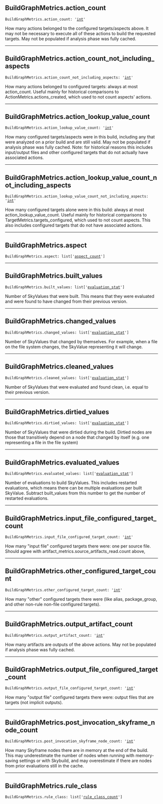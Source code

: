 

## BuildGraphMetrics.action\_count

<pre class="language-python"><code><span class="source python"><span class="meta qualified-name python"><span class="meta generic-name python">BuildGraphMetrics</span><span class="punctuation accessor dot python">.</span><span class="meta generic-name python">action_count</span></span><span class="punctuation separator annotation variable python">:</span> <span class="meta string python"><span class="string quoted single python"><span class="punctuation definition string begin python">&#39;</span></span></span><span class="meta string python"><span class="string quoted single python"><a href="/lib/int">int</a><span class="punctuation definition string end python">&#39;</span></span></span></span></code></pre>

How many actions belonged to the configured targets/aspects above. It may not be necessary to execute all of these actions to build the requested targets. May not be populated if analysis phase was fully cached.

***

## BuildGraphMetrics.action\_count\_not\_including\_aspects

<pre class="language-python"><code><span class="source python"><span class="meta qualified-name python"><span class="meta generic-name python">BuildGraphMetrics</span><span class="punctuation accessor dot python">.</span><span class="meta generic-name python">action_count_not_including_aspects</span></span><span class="punctuation separator annotation variable python">:</span> <span class="meta string python"><span class="string quoted single python"><span class="punctuation definition string begin python">&#39;</span></span></span><span class="meta string python"><span class="string quoted single python"><a href="/lib/int">int</a><span class="punctuation definition string end python">&#39;</span></span></span></span></code></pre>

How many actions belonged to configured targets: always at most action\_count. Useful mainly for historical comparisons to ActionMetrics.actions\_created, which used to not count aspects' actions.

***

## BuildGraphMetrics.action\_lookup\_value\_count

<pre class="language-python"><code><span class="source python"><span class="meta qualified-name python"><span class="meta generic-name python">BuildGraphMetrics</span><span class="punctuation accessor dot python">.</span><span class="meta generic-name python">action_lookup_value_count</span></span><span class="punctuation separator annotation variable python">:</span> <span class="meta string python"><span class="string quoted single python"><span class="punctuation definition string begin python">&#39;</span></span></span><span class="meta string python"><span class="string quoted single python"><a href="/lib/int">int</a><span class="punctuation definition string end python">&#39;</span></span></span></span></code></pre>

How many configured targets/aspects were in this build, including any that were analyzed on a prior build and are still valid. May not be populated if analysis phase was fully cached. Note: for historical reasons this includes input/output files and other configured targets that do not actually have associated actions.

***

## BuildGraphMetrics.action\_lookup\_value\_count\_not\_including\_aspects

<pre class="language-python"><code><span class="source python"><span class="meta qualified-name python"><span class="meta generic-name python">BuildGraphMetrics</span><span class="punctuation accessor dot python">.</span><span class="meta generic-name python">action_lookup_value_count_not_including_aspects</span></span><span class="punctuation separator annotation variable python">:</span> <span class="meta string python"><span class="string quoted single python"><span class="punctuation definition string begin python">&#39;</span></span></span><span class="meta string python"><span class="string quoted single python"><a href="/lib/int">int</a><span class="punctuation definition string end python">&#39;</span></span></span></span></code></pre>

How many configured targets alone were in this build: always at most action\_lookup\_value\_count. Useful mainly for historical comparisons to TargetMetrics.targets\_configured, which used to not count aspects. This also includes configured targets that do not have associated actions.

***

## BuildGraphMetrics.aspect

<pre class="language-python"><code><span class="source python"><span class="meta qualified-name python"><span class="meta generic-name python">BuildGraphMetrics</span><span class="punctuation accessor dot python">.</span><span class="meta generic-name python">aspect</span></span><span class="punctuation separator annotation variable python">:</span> <span class="meta item-access python"><span class="meta qualified-name python"><span class="support type python">list</span></span></span><span class="meta item-access python"><span class="punctuation section brackets begin python">[</span></span><span class="meta item-access arguments python"><span class="meta string python"><span class="string quoted single python"><span class="punctuation definition string begin python">&#39;</span></span></span><span class="meta string python"><span class="string quoted single python"><a href="/lib/bazel/build/build_event/build_metrics/build_graph_metrics/aspect_count">aspect_count</a><span class="punctuation definition string end python">&#39;</span></span></span></span><span class="meta item-access python"><span class="punctuation section brackets end python">]</span></span></span></code></pre>

***

## BuildGraphMetrics.built\_values

<pre class="language-python"><code><span class="source python"><span class="meta qualified-name python"><span class="meta generic-name python">BuildGraphMetrics</span><span class="punctuation accessor dot python">.</span><span class="meta generic-name python">built_values</span></span><span class="punctuation separator annotation variable python">:</span> <span class="meta item-access python"><span class="meta qualified-name python"><span class="support type python">list</span></span></span><span class="meta item-access python"><span class="punctuation section brackets begin python">[</span></span><span class="meta item-access arguments python"><span class="meta string python"><span class="string quoted single python"><span class="punctuation definition string begin python">&#39;</span></span></span><span class="meta string python"><span class="string quoted single python"><a href="/lib/bazel/build/build_event/build_metrics/evaluation_stat">evaluation_stat</a><span class="punctuation definition string end python">&#39;</span></span></span></span><span class="meta item-access python"><span class="punctuation section brackets end python">]</span></span></span></code></pre>

Number of SkyValues that were built. This means that they were evaluated and were found to have changed from their previous version.

***

## BuildGraphMetrics.changed\_values

<pre class="language-python"><code><span class="source python"><span class="meta qualified-name python"><span class="meta generic-name python">BuildGraphMetrics</span><span class="punctuation accessor dot python">.</span><span class="meta generic-name python">changed_values</span></span><span class="punctuation separator annotation variable python">:</span> <span class="meta item-access python"><span class="meta qualified-name python"><span class="support type python">list</span></span></span><span class="meta item-access python"><span class="punctuation section brackets begin python">[</span></span><span class="meta item-access arguments python"><span class="meta string python"><span class="string quoted single python"><span class="punctuation definition string begin python">&#39;</span></span></span><span class="meta string python"><span class="string quoted single python"><a href="/lib/bazel/build/build_event/build_metrics/evaluation_stat">evaluation_stat</a><span class="punctuation definition string end python">&#39;</span></span></span></span><span class="meta item-access python"><span class="punctuation section brackets end python">]</span></span></span></code></pre>

Number of SkyValues that changed by themselves. For example, when a file on the file system changes, the SkyValue representing it will change.

***

## BuildGraphMetrics.cleaned\_values

<pre class="language-python"><code><span class="source python"><span class="meta qualified-name python"><span class="meta generic-name python">BuildGraphMetrics</span><span class="punctuation accessor dot python">.</span><span class="meta generic-name python">cleaned_values</span></span><span class="punctuation separator annotation variable python">:</span> <span class="meta item-access python"><span class="meta qualified-name python"><span class="support type python">list</span></span></span><span class="meta item-access python"><span class="punctuation section brackets begin python">[</span></span><span class="meta item-access arguments python"><span class="meta string python"><span class="string quoted single python"><span class="punctuation definition string begin python">&#39;</span></span></span><span class="meta string python"><span class="string quoted single python"><a href="/lib/bazel/build/build_event/build_metrics/evaluation_stat">evaluation_stat</a><span class="punctuation definition string end python">&#39;</span></span></span></span><span class="meta item-access python"><span class="punctuation section brackets end python">]</span></span></span></code></pre>

Number of SkyValues that were evaluated and found clean, i.e. equal to their previous version.

***

## BuildGraphMetrics.dirtied\_values

<pre class="language-python"><code><span class="source python"><span class="meta qualified-name python"><span class="meta generic-name python">BuildGraphMetrics</span><span class="punctuation accessor dot python">.</span><span class="meta generic-name python">dirtied_values</span></span><span class="punctuation separator annotation variable python">:</span> <span class="meta item-access python"><span class="meta qualified-name python"><span class="support type python">list</span></span></span><span class="meta item-access python"><span class="punctuation section brackets begin python">[</span></span><span class="meta item-access arguments python"><span class="meta string python"><span class="string quoted single python"><span class="punctuation definition string begin python">&#39;</span></span></span><span class="meta string python"><span class="string quoted single python"><a href="/lib/bazel/build/build_event/build_metrics/evaluation_stat">evaluation_stat</a><span class="punctuation definition string end python">&#39;</span></span></span></span><span class="meta item-access python"><span class="punctuation section brackets end python">]</span></span></span></code></pre>

Number of SkyValues that were dirtied during the build. Dirtied nodes are those that transitively depend on a node that changed by itself (e.g. one representing a file in the file system)

***

## BuildGraphMetrics.evaluated\_values

<pre class="language-python"><code><span class="source python"><span class="meta qualified-name python"><span class="meta generic-name python">BuildGraphMetrics</span><span class="punctuation accessor dot python">.</span><span class="meta generic-name python">evaluated_values</span></span><span class="punctuation separator annotation variable python">:</span> <span class="meta item-access python"><span class="meta qualified-name python"><span class="support type python">list</span></span></span><span class="meta item-access python"><span class="punctuation section brackets begin python">[</span></span><span class="meta item-access arguments python"><span class="meta string python"><span class="string quoted single python"><span class="punctuation definition string begin python">&#39;</span></span></span><span class="meta string python"><span class="string quoted single python"><a href="/lib/bazel/build/build_event/build_metrics/evaluation_stat">evaluation_stat</a><span class="punctuation definition string end python">&#39;</span></span></span></span><span class="meta item-access python"><span class="punctuation section brackets end python">]</span></span></span></code></pre>

Number of evaluations to build SkyValues. This includes restarted evaluations, which means there can be multiple evaluations per built SkyValue. Subtract built\_values from this number to get the number of restarted evaluations.

***

## BuildGraphMetrics.input\_file\_configured\_target\_count

<pre class="language-python"><code><span class="source python"><span class="meta qualified-name python"><span class="meta generic-name python">BuildGraphMetrics</span><span class="punctuation accessor dot python">.</span><span class="meta generic-name python">input_file_configured_target_count</span></span><span class="punctuation separator annotation variable python">:</span> <span class="meta string python"><span class="string quoted single python"><span class="punctuation definition string begin python">&#39;</span></span></span><span class="meta string python"><span class="string quoted single python"><a href="/lib/int">int</a><span class="punctuation definition string end python">&#39;</span></span></span></span></code></pre>

How many "input file" configured targets there were: one per source file. Should agree with artifact\_metrics.source\_artifacts\_read.count above,

***

## BuildGraphMetrics.other\_configured\_target\_count

<pre class="language-python"><code><span class="source python"><span class="meta qualified-name python"><span class="meta generic-name python">BuildGraphMetrics</span><span class="punctuation accessor dot python">.</span><span class="meta generic-name python">other_configured_target_count</span></span><span class="punctuation separator annotation variable python">:</span> <span class="meta string python"><span class="string quoted single python"><span class="punctuation definition string begin python">&#39;</span></span></span><span class="meta string python"><span class="string quoted single python"><a href="/lib/int">int</a><span class="punctuation definition string end python">&#39;</span></span></span></span></code></pre>

How many "other" configured targets there were (like alias, package\_group, and other non-rule non-file configured targets).

***

## BuildGraphMetrics.output\_artifact\_count

<pre class="language-python"><code><span class="source python"><span class="meta qualified-name python"><span class="meta generic-name python">BuildGraphMetrics</span><span class="punctuation accessor dot python">.</span><span class="meta generic-name python">output_artifact_count</span></span><span class="punctuation separator annotation variable python">:</span> <span class="meta string python"><span class="string quoted single python"><span class="punctuation definition string begin python">&#39;</span></span></span><span class="meta string python"><span class="string quoted single python"><a href="/lib/int">int</a><span class="punctuation definition string end python">&#39;</span></span></span></span></code></pre>

How many artifacts are outputs of the above actions. May not be populated if analysis phase was fully cached.

***

## BuildGraphMetrics.output\_file\_configured\_target\_count

<pre class="language-python"><code><span class="source python"><span class="meta qualified-name python"><span class="meta generic-name python">BuildGraphMetrics</span><span class="punctuation accessor dot python">.</span><span class="meta generic-name python">output_file_configured_target_count</span></span><span class="punctuation separator annotation variable python">:</span> <span class="meta string python"><span class="string quoted single python"><span class="punctuation definition string begin python">&#39;</span></span></span><span class="meta string python"><span class="string quoted single python"><a href="/lib/int">int</a><span class="punctuation definition string end python">&#39;</span></span></span></span></code></pre>

How many "output file" configured targets there were: output files that are targets (not implicit outputs).

***

## BuildGraphMetrics.post\_invocation\_skyframe\_node\_count

<pre class="language-python"><code><span class="source python"><span class="meta qualified-name python"><span class="meta generic-name python">BuildGraphMetrics</span><span class="punctuation accessor dot python">.</span><span class="meta generic-name python">post_invocation_skyframe_node_count</span></span><span class="punctuation separator annotation variable python">:</span> <span class="meta string python"><span class="string quoted single python"><span class="punctuation definition string begin python">&#39;</span></span></span><span class="meta string python"><span class="string quoted single python"><a href="/lib/int">int</a><span class="punctuation definition string end python">&#39;</span></span></span></span></code></pre>

How many Skyframe nodes there are in memory at the end of the build. This may underestimate the number of nodes when running with memory-saving settings or with Skybuild, and may overestimate if there are nodes from prior evaluations still in the cache.

***

## BuildGraphMetrics.rule\_class

<pre class="language-python"><code><span class="source python"><span class="meta qualified-name python"><span class="meta generic-name python">BuildGraphMetrics</span><span class="punctuation accessor dot python">.</span><span class="meta generic-name python">rule_class</span></span><span class="punctuation separator annotation variable python">:</span> <span class="meta item-access python"><span class="meta qualified-name python"><span class="support type python">list</span></span></span><span class="meta item-access python"><span class="punctuation section brackets begin python">[</span></span><span class="meta item-access arguments python"><span class="meta string python"><span class="string quoted single python"><span class="punctuation definition string begin python">&#39;</span></span></span><span class="meta string python"><span class="string quoted single python"><a href="/lib/bazel/build/build_event/build_metrics/build_graph_metrics/rule_class_count">rule_class_count</a><span class="punctuation definition string end python">&#39;</span></span></span></span><span class="meta item-access python"><span class="punctuation section brackets end python">]</span></span></span></code></pre>
